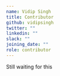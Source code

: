 ```yaml
---
name: Vidip Singh
title: Contributor
github: vidipsingh
twitter: ""
linkedin: ""
slack: ""
joining_date: ""
role: contributor
---
```


Still waiting for this
